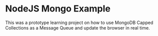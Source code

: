 # NodeJS Mongo Example

This was a prototype learning project on how to use MongoDB Capped Collections as a Message Queue and update the browser in real time. 